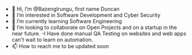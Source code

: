 - 👋 Hi, I’m @BazengIrungu, first name Duncan
- 👀 I’m interested in Software Development and Cyber Security
- 🌱 I’m currently learning Software Engineering
- 💞️ I’m looking to collaborate on Open Projects and on a startup in the near future.
-I Have done manual QA Testing on websites and web apps can't wait to learn on automation.
- 📫 How to reach me to be updated soon

<!---
BazengIrungu/BazengIrungu is a ✨ special ✨ repository because its `README.md` (this file) appears on your GitHub profile.
You can click the Preview link to take a look at your changes.
--->
